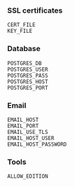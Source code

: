 


### SSL certificates

    CERT_FILE
    KEY_FILE

### Database

    POSTGRES_DB
    POSTGRES_USER
    POSTGRES_PASS
    POSTGRES_HOST
    POSTGRES_PORT


### Email

    EMAIL_HOST
    EMAIL_PORT
    EMAIL_USE_TLS
    EMAIL_HOST_USER
    EMAIL_HOST_PASSWORD

### Tools

    ALLOW_EDITION
